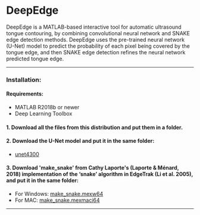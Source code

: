 # DeepEdge
DeepEdge is a MATLAB-based interactive tool for automatic ultrasound tongue contouring, by combining convolutional neural network and SNAKE edge detection methods. DeepEdge uses the pre-trained neural network (U-Net) model to predict the probability of each pixel being covered by the tongue edge, and then SNAKE edge detection refines the neural network predicted tongue edge. 

------------------------------------------
### Installation: 
#### Requirements:
- MATLAB R2018b or newer
- Deep Learning Toolbox

#### 1. Download all the files from this distribution and put them in a folder. 
#### 2. Download the U-Net model and put it in the same folder: 
 - [unet4300](https://yaleedu-my.sharepoint.com/:u:/g/personal/wei-rong_chen_yale_edu/EXsijdmwl8hDuP1vKsbHdoIB3hXRq5fJNBa80H9BsyK_TA?e=ILS8Ko)
#### 3. Download 'make_snake' from Cathy Laporte's (Laporte & Ménard, 2018) implementation of the ‘snake’ algorithm in EdgeTrak (Li et al. 2005), and put it in the same folder:
 - For Windows: [make_snake.mexw64](https://github.com/cathylaporte/SLURP/blob/master/make_snake.mexw64) 
 - For MAC: [make_snake.mexmaci64](https://github.com/cathylaporte/SLURP/blob/master/make_snake.mexmaci64)
------------------------------------------
